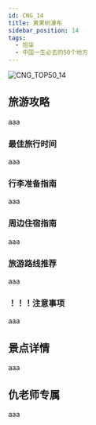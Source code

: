 ```yaml
---
id: CNG_14
title: 黄果树瀑布
sidebar_position: 14
tags:
  - 拾柒
  - 中国一生必去的50个地方
---
```

![CNG_TOP50_14](/img/love/CNG_TOP50/14.png)

## 旅游攻略

aaa

### 最佳旅行时间

aaa

### 行李准备指南

aaa

### 周边住宿指南

aaa

### 旅游路线推荐

aaa

### ！！！注意事项

aaa

## 景点详情

aaa

## 仇老师专属

aaa

